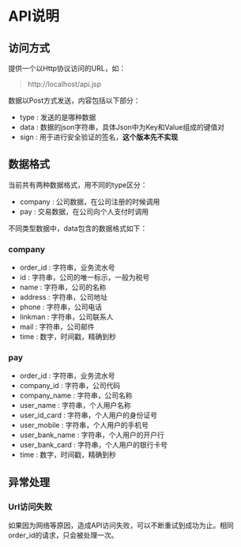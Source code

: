 # API说明

## 访问方式

提供一个以Http协议访问的URL，如：

> http://localhost/api.jsp

数据以Post方式发送，内容包括以下部分：

* type : 发送的是哪种数据
* data : 数据的json字符串，具体Json中为Key和Value组成的键值对
* sign : 用于进行安全验证的签名，**这个版本先不实现**

## 数据格式

当前共有两种数据格式，用不同的type区分：

* company : 公司数据，在公司注册的时候调用
* pay : 交易数据，在公司向个人支付时调用

不同类型数据中，data包含的数据格式如下：

### company

* order_id : 字符串，业务流水号
* id : 字符串，公司的唯一标示，一般为税号
* name : 字符串，公司的名称
* address : 字符串，公司地址
* phone : 字符串，公司电话
* linkman : 字符串，公司联系人
* mail : 字符串，公司邮件
* time : 数字，时间戳，精确到秒

### pay

* order_id : 字符串，业务流水号
* company_id : 字符串，公司代码
* company_name : 字符串，公司名称
* user_name : 字符串，个人用户名称
* user_id_card : 字符串，个人用户的身份证号
* user_mobile : 字符串，个人用户的手机号
* user_bank_name : 字符串，个人用户的开户行
* user_bank_card : 字符串，个人用户的银行卡号
* time : 数字，时间戳，精确到秒

## 异常处理

### Url访问失败

如果因为网络等原因，造成API访问失败，可以不断重试到成功为止。相同order_id的请求，只会被处理一次。
